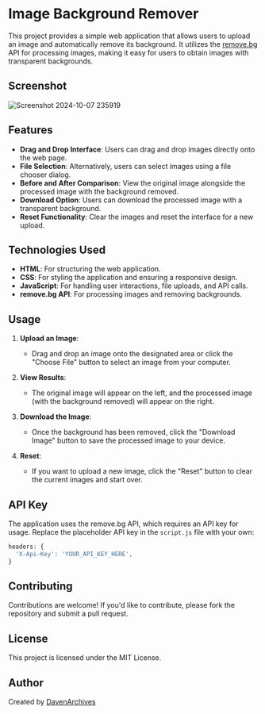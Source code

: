 <h1>Image Background Remover</h1>

This project provides a simple web application that allows users to upload an image and automatically remove its background. It utilizes the [remove.bg](https://www.remove.bg/) API for processing images, making it easy for users to obtain images with transparent backgrounds.

## Screenshot
![Screenshot 2024-10-07 235919](https://github.com/user-attachments/assets/cb03c073-c29c-468e-8e30-cf0648d46182)


## Features

- **Drag and Drop Interface**: Users can drag and drop images directly onto the web page.
- **File Selection**: Alternatively, users can select images using a file chooser dialog.
- **Before and After Comparison**: View the original image alongside the processed image with the background removed.
- **Download Option**: Users can download the processed image with a transparent background.
- **Reset Functionality**: Clear the images and reset the interface for a new upload.

## Technologies Used

- **HTML**: For structuring the web application.
- **CSS**: For styling the application and ensuring a responsive design.
- **JavaScript**: For handling user interactions, file uploads, and API calls.
- **remove.bg API**: For processing images and removing backgrounds.

## Usage

1. **Upload an Image**:
   - Drag and drop an image onto the designated area or click the "Choose File" button to select an image from your computer.

2. **View Results**:
   - The original image will appear on the left, and the processed image (with the background removed) will appear on the right.

3. **Download the Image**:
   - Once the background has been removed, click the "Download Image" button to save the processed image to your device.

4. **Reset**:
   - If you want to upload a new image, click the "Reset" button to clear the current images and start over.

## API Key

The application uses the remove.bg API, which requires an API key for usage. Replace the placeholder API key in the `script.js` file with your own:

```javascript
headers: {
  'X-Api-Key': 'YOUR_API_KEY_HERE',
}
```

## Contributing

Contributions are welcome! If you'd like to contribute, please fork the repository and submit a pull request.

## License

This project is licensed under the MIT License.

## Author

Created by [DavenArchives](https://github.com/davenarchives)

